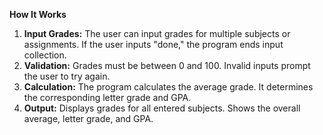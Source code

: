 **How It Works**

1. **Input Grades:** The user can input grades for multiple subjects or assignments. If the user inputs "done," the program ends input collection.
2. **Validation:** Grades must be between 0 and 100. Invalid inputs prompt the user to try again.
3. **Calculation:**
      The program calculates the average grade.
      It determines the corresponding letter grade and GPA.
4. **Output:**
        Displays grades for all entered subjects.
        Shows the overall average, letter grade, and GPA.
